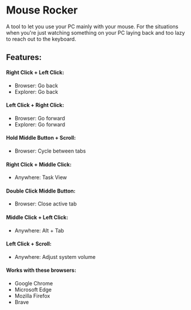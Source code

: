 # Mouse Rocker
A tool to let you use your PC mainly with your mouse.
For the situations when you're just watching something on your PC laying back and too lazy to reach out to the keyboard.
## Features:
#### Right Click + Left Click:
- Browser: Go back
- Explorer: Go back
#### Left Click + Right Click:
- Browser: Go forward
- Explorer: Go forward
#### Hold Middle Button + Scroll:
- Browser: Cycle between tabs
#### Right Click + Middle Click:
- Anywhere: Task View  
#### Double Click Middle Button:
- Browser: Close active tab
#### Middle Click + Left Click:
- Anywhere: Alt + Tab
#### Left Click + Scroll:
- Anywhere: Adjust system volume
#### Works with these browsers:
- Google Chrome  
- Microsoft Edge  
- Mozilla Firefox  
- Brave
